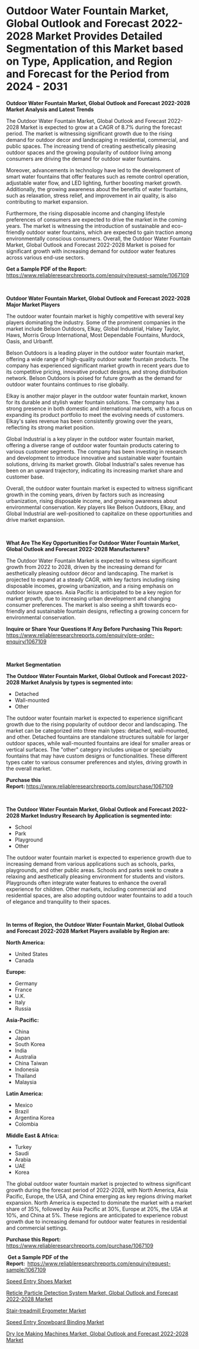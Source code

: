 <p><h1>Outdoor Water Fountain Market, Global Outlook and Forecast 2022-2028 Market Provides Detailed Segmentation of this Market based on Type, Application, and Region and Forecast for the Period from 2024 - 2031</h1></p><p><strong>Outdoor Water Fountain Market, Global Outlook and Forecast 2022-2028 Market Analysis and Latest Trends</strong></p>
<p><p>The Outdoor Water Fountain Market, Global Outlook and Forecast 2022-2028 Market is expected to grow at a CAGR of 8.7% during the forecast period. The market is witnessing significant growth due to the rising demand for outdoor decor and landscaping in residential, commercial, and public spaces. The increasing trend of creating aesthetically pleasing outdoor spaces and the growing popularity of outdoor living among consumers are driving the demand for outdoor water fountains.</p><p>Moreover, advancements in technology have led to the development of smart water fountains that offer features such as remote control operation, adjustable water flow, and LED lighting, further boosting market growth. Additionally, the growing awareness about the benefits of water fountains, such as relaxation, stress relief, and improvement in air quality, is also contributing to market expansion.</p><p>Furthermore, the rising disposable income and changing lifestyle preferences of consumers are expected to drive the market in the coming years. The market is witnessing the introduction of sustainable and eco-friendly outdoor water fountains, which are expected to gain traction among environmentally conscious consumers. Overall, the Outdoor Water Fountain Market, Global Outlook and Forecast 2022-2028 Market is poised for significant growth with increasing demand for outdoor water features across various end-use sectors.</p></p>
<p><strong>Get a Sample PDF of the Report:&nbsp;</strong> <a href="https://www.reliableresearchreports.com/enquiry/request-sample/1067109">https://www.reliableresearchreports.com/enquiry/request-sample/1067109</a></p>
<p>&nbsp;</p>
<p><strong>Outdoor Water Fountain Market, Global Outlook and Forecast 2022-2028 Major Market Players</strong></p>
<p><p>The outdoor water fountain market is highly competitive with several key players dominating the industry. Some of the prominent companies in the market include Belson Outdoors, Elkay, Global Industrial, Halsey Taylor, Haws, Morris Group International, Most Dependable Fountains, Murdock, Oasis, and Urbanff.</p><p>Belson Outdoors is a leading player in the outdoor water fountain market, offering a wide range of high-quality outdoor water fountain products. The company has experienced significant market growth in recent years due to its competitive pricing, innovative product designs, and strong distribution network. Belson Outdoors is poised for future growth as the demand for outdoor water fountains continues to rise globally.</p><p>Elkay is another major player in the outdoor water fountain market, known for its durable and stylish water fountain solutions. The company has a strong presence in both domestic and international markets, with a focus on expanding its product portfolio to meet the evolving needs of customers. Elkay's sales revenue has been consistently growing over the years, reflecting its strong market position.</p><p>Global Industrial is a key player in the outdoor water fountain market, offering a diverse range of outdoor water fountain products catering to various customer segments. The company has been investing in research and development to introduce innovative and sustainable water fountain solutions, driving its market growth. Global Industrial's sales revenue has been on an upward trajectory, indicating its increasing market share and customer base.</p><p>Overall, the outdoor water fountain market is expected to witness significant growth in the coming years, driven by factors such as increasing urbanization, rising disposable income, and growing awareness about environmental conservation. Key players like Belson Outdoors, Elkay, and Global Industrial are well-positioned to capitalize on these opportunities and drive market expansion.</p></p>
<p>&nbsp;</p>
<p><strong>What Are The Key Opportunities For Outdoor Water Fountain Market, Global Outlook and Forecast 2022-2028 Manufacturers?</strong></p>
<p><p>The Outdoor Water Fountain Market is expected to witness significant growth from 2022 to 2028, driven by the increasing demand for aesthetically pleasing outdoor décor and landscaping. The market is projected to expand at a steady CAGR, with key factors including rising disposable incomes, growing urbanization, and a rising emphasis on outdoor leisure spaces. Asia Pacific is anticipated to be a key region for market growth, due to increasing urban development and changing consumer preferences. The market is also seeing a shift towards eco-friendly and sustainable fountain designs, reflecting a growing concern for environmental conservation.</p></p>
<p><strong>Inquire or Share Your Questions If Any Before Purchasing This Report:</strong> <a href="https://www.reliableresearchreports.com/enquiry/pre-order-enquiry/1067109">https://www.reliableresearchreports.com/enquiry/pre-order-enquiry/1067109</a></p>
<p>&nbsp;</p>
<p><strong>Market Segmentation</strong></p>
<p><strong>The Outdoor Water Fountain Market, Global Outlook and Forecast 2022-2028 Market Analysis by types is segmented into:</strong></p>
<p><ul><li>Detached</li><li>Wall-mounted</li><li>Other</li></ul></p>
<p><p>The outdoor water fountain market is expected to experience significant growth due to the rising popularity of outdoor decor and landscaping. The market can be categorized into three main types: detached, wall-mounted, and other. Detached fountains are standalone structures suitable for larger outdoor spaces, while wall-mounted fountains are ideal for smaller areas or vertical surfaces. The "other" category includes unique or specialty fountains that may have custom designs or functionalities. These different types cater to various consumer preferences and styles, driving growth in the overall market.</p></p>
<p><strong>Purchase this Report:&nbsp;</strong><a href="https://www.reliableresearchreports.com/purchase/1067109">https://www.reliableresearchreports.com/purchase/1067109</a></p>
<p>&nbsp;</p>
<p><strong>The Outdoor Water Fountain Market, Global Outlook and Forecast 2022-2028 Market Industry Research by Application is segmented into:</strong></p>
<p><ul><li>School</li><li>Park</li><li>Playground</li><li>Other</li></ul></p>
<p><p>The outdoor water fountain market is expected to experience growth due to increasing demand from various applications such as schools, parks, playgrounds, and other public areas. Schools and parks seek to create a relaxing and aesthetically pleasing environment for students and visitors. Playgrounds often integrate water features to enhance the overall experience for children. Other markets, including commercial and residential spaces, are also adopting outdoor water fountains to add a touch of elegance and tranquility to their spaces.</p></p>
<p>&nbsp;</p>
<p><strong>In terms of Region, the Outdoor Water Fountain Market, Global Outlook and Forecast 2022-2028 Market Players available by Region are:</strong></p>
<p>
    <p> <strong> North America: </strong>
        <ul>
            <li>United States</li>
            <li>Canada</li>
        </ul>
        </p> 
    <p> <strong> Europe: </strong>
        <ul>
            <li>Germany</li>
            <li>France</li>
            <li>U.K.</li>
            <li>Italy</li>
            <li>Russia</li>
        </ul>
        </p> 
    <p> <strong> Asia-Pacific: </strong>
        <ul>
            <li>China</li>
            <li>Japan</li>
            <li>South Korea</li>
            <li>India</li>
            <li>Australia</li>
            <li>China Taiwan</li>
            <li>Indonesia</li>
            <li>Thailand</li>
            <li>Malaysia</li>
        </ul>
        </p> 
    <p> <strong> Latin America: </strong>
        <ul>
            <li>Mexico</li>
            <li>Brazil</li>
            <li>Argentina Korea</li>
            <li>Colombia</li>
        </ul>
        </p> 
    <p> <strong> Middle East & Africa: </strong>
        <ul>
            <li>Turkey</li>
            <li>Saudi</li>
            <li>Arabia</li>
            <li>UAE</li>
            <li>Korea</li>
        </ul>
    </p>
    </p>
<p><p>The global outdoor water fountain market is projected to witness significant growth during the forecast period of 2022-2028, with North America, Asia Pacific, Europe, the USA, and China emerging as key regions driving market expansion. North America is expected to dominate the market with a market share of 35%, followed by Asia Pacific at 30%, Europe at 20%, the USA at 10%, and China at 5%. These regions are anticipated to experience robust growth due to increasing demand for outdoor water features in residential and commercial settings.</p></p>
<p><strong>Purchase this Report: </strong><a href="https://www.reliableresearchreports.com/purchase/1067109">https://www.reliableresearchreports.com/purchase/1067109</a></p>
<p>&nbsp;<strong>Get a Sample PDF of the Report:&nbsp;&nbsp;</strong><a href="https://www.reliableresearchreports.com/enquiry/request-sample/1067109">https://www.reliableresearchreports.com/enquiry/request-sample/1067109</a></p>
<p><strong></strong></p>
<p><p><a href="https://medium.com/p/e4d84019daa5/edit">Speed Entry Shoes Market</a></p><p><a href="https://github.com/brenzgnarento/Market-Research-Report-List-1/blob/main/reticle-particle-detection-system-market-global-outlook-and-forecast-2022-2028-market.md">Reticle Particle Detection System Market, Global Outlook and Forecast 2022-2028 Market</a></p><p><a href="https://medium.com/p/12741621ed11/edit">Stair-treadmill Ergometer Market</a></p><p><a href="https://medium.com/p/be88315cecc9/edit">Speed Entry Snowboard Binding Market</a></p><p><a href="https://github.com/okotobwrhuteie/Market-Research-Report-List-1/blob/main/dry-ice-making-machines-market-global-outlook-and-forecast-2022-2028-market.md">Dry Ice Making Machines Market, Global Outlook and Forecast 2022-2028 Market</a></p></p>